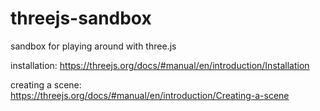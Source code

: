 # threejs-sandbox
sandbox for playing around with three.js 

installation:
https://threejs.org/docs/#manual/en/introduction/Installation

creating a scene:
https://threejs.org/docs/#manual/en/introduction/Creating-a-scene
